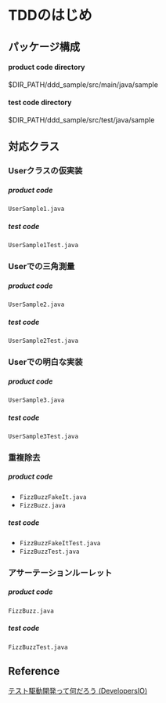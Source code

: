 # TDDのはじめ

## パッケージ構成

#### product code directory
  
$DIR_PATH/ddd_sample/src/main/java/sample

#### test code directory
  
$DIR_PATH/ddd_sample/src/test/java/sample

## 対応クラス

### Userクラスの仮実装

##### product code

`UserSample1.java`

##### test code

`UserSample1Test.java`

### Userでの三角測量

##### product code

`UserSample2.java`

##### test code

`UserSample2Test.java`

### Userでの明白な実装

##### product code

`UserSample3.java`

##### test code

`UserSample3Test.java`

### 重複除去

##### product code

- `FizzBuzzFakeIt.java`
- `FizzBuzz.java`

##### test code

- `FizzBuzzFakeItTest.java`
- `FizzBuzzTest.java`

### アサーテーションルーレット

##### product code

`FizzBuzz.java`

##### test code

`FizzBuzzTest.java`

## Reference

[テスト駆動開発って何だろう (DevelopersIO)](https://dev.classmethod.jp/study_meeting/read/what-tdd/)